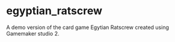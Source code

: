 # egyptian_ratscrew
 A demo version of the card game Egytian Ratscrew created using Gamemaker studio 2. 
